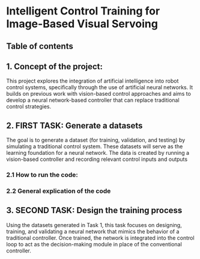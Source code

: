 # Intelligent Control Training for Image-Based Visual Servoing

## Table of contents


## 1. Concept of the project:

This project explores the integration of artificial intelligence into robot control systems, specifically through the use of artificial neural networks. It builds on previous work with vision-based control approaches and aims to develop a neural network-based controller that can replace traditional control strategies.

## 2. FIRST TASK: Generate a datasets

The goal is to generate a dataset (for training, validation, and testing) by simulating a traditional control system. These datasets will serve as the learning foundation for a neural network. The data is created by running a vision-based controller and recording relevant control inputs and outputs

### 2.1 How to run the code:


### 2.2 General explication of the code


## 3. SECOND TASK: Design the training process

Using the datasets generated in Task 1, this task focuses on designing, training, and validating a neural network that mimics the behavior of a traditional controller. Once trained, the network is integrated into the control loop to act as the decision-making module in place of the conventional controller.